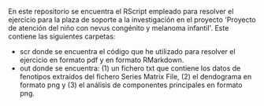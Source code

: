 En este repositorio se encuentra el RScript empleado para resolver el ejercicio para la plaza de soporte a la investigación en el proyecto 'Proyecto de atención del niño con nevus congénito y melanoma infantil'. Este contiene las siguientes carpetas:
 - scr donde se encuentra el código que he utilizado para resolver el ejercicio en formato pdf y en formato RMarkdown. 
 - out donde se encuentra:
	(1) un fichero txt que contiene los datos de fenotipos extraidos del fichero Series Matrix File, 
	(2) el dendograma en formato png y 
	(3) el análisis de componentes principales en formato png. 
